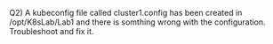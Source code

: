 Q2) A kubeconfig file called cluster1.config has been created in /opt/K8sLab/Lab1 and there is somthing wrong with the configuration. Troubleshoot and fix it.	
